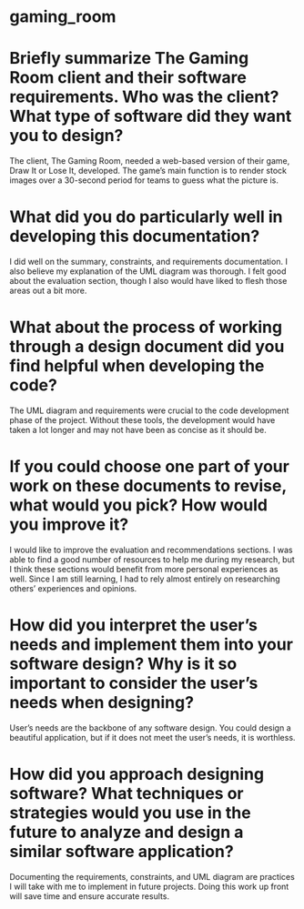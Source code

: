 # gaming_room

# Briefly summarize The Gaming Room client and their software requirements. Who was the client? What type of software did they want you to design?
The client, The Gaming Room, needed a web-based version of their game, Draw It or Lose It, developed.  The game’s main function is to render stock images over a 30-second period for teams to guess what the picture is.

# What did you do particularly well in developing this documentation?
I did well on the summary, constraints, and requirements documentation.  I also believe my explanation of the UML diagram was thorough.  I felt good about the evaluation section, though I also would have liked to flesh those areas out a bit more.

# What about the process of working through a design document did you find helpful when developing the code?
The UML diagram and requirements were crucial to the code development phase of the project.  Without these tools, the development would have taken a lot longer and may not have been as concise as it should be.

# If you could choose one part of your work on these documents to revise, what would you pick? How would you improve it?
I would like to improve the evaluation and recommendations sections.  I was able to find a good number of resources to help me during my research, but I think these sections would benefit from more personal experiences as well.  Since I am still learning, I had to rely almost entirely on researching others’ experiences and opinions.

# How did you interpret the user’s needs and implement them into your software design? Why is it so important to consider the user’s needs when designing?
User’s needs are the backbone of any software design.  You could design a beautiful application, but if it does not meet the user’s needs, it is worthless.

# How did you approach designing software? What techniques or strategies would you use in the future to analyze and design a similar software application?
Documenting the requirements, constraints, and UML diagram are practices I will take with me to implement in future projects.  Doing this work up front will save time and ensure accurate results.

